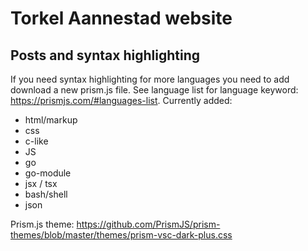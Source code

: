 # Torkel Aannestad website

## Posts and syntax highlighting

If you need syntax highlighting for more languages you need to add download a new prism.js file. See language list for language keyword: https://prismjs.com/#languages-list.
Currently added:

- html/markup
- css
- c-like
- JS
- go
- go-module
- jsx / tsx
- bash/shell
- json

Prism.js theme: https://github.com/PrismJS/prism-themes/blob/master/themes/prism-vsc-dark-plus.css
